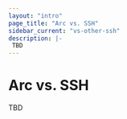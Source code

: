 ```yaml
---
layout: "intro"
page_title: "Arc vs. SSH"
sidebar_current: "vs-other-ssh"
description: |-
 TBD
---
```


# Arc vs. SSH

 TBD
